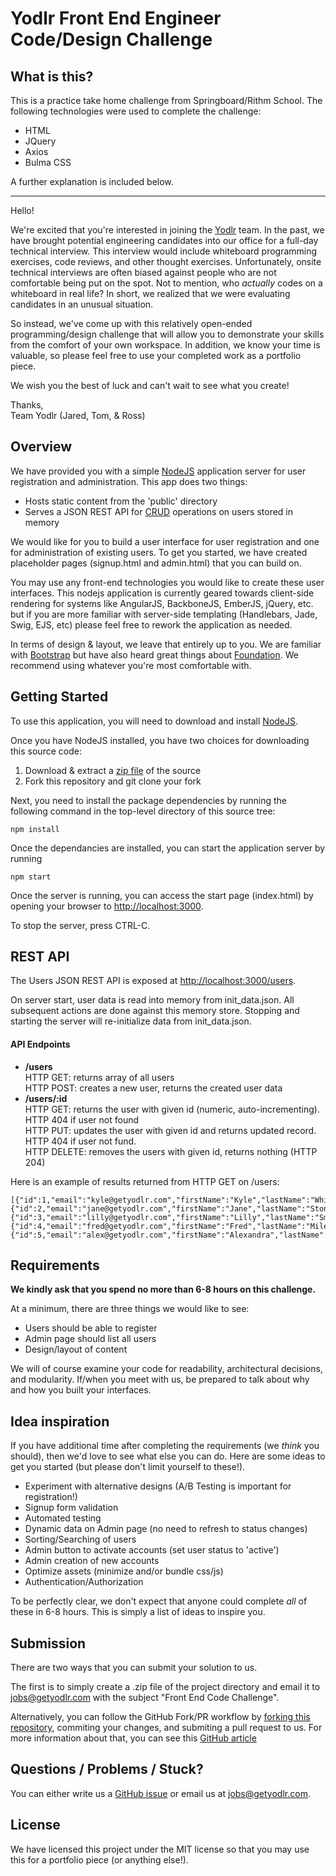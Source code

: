 # Yodlr Front End Engineer Code/Design Challenge

## What is this?

This is a practice take home challenge from Springboard/Rithm School. The following technologies were used to complete the challenge:

-   HTML
-   JQuery
-   Axios
-   Bulma CSS

A further explanation is included below.

---

Hello!

We're excited that you're interested in joining the [Yodlr](https://getyodlr.com) team. In the past, we have
brought potential engineering candidates into our office for a full-day
technical interview. This interview would include whiteboard programming
exercises, code reviews, and other thought exercises. Unfortunately, onsite technical interviews are often biased against people who are not comfortable being put on the spot. Not to mention, who _actually_ codes on a whiteboard in real life? In short, we realized that we
were evaluating candidates in an unusual situation.

So instead, we've come up with this relatively open-ended programming/design
challenge that will allow you to demonstrate your skills from the comfort
of your own workspace. In addition, we know your time is valuable, so please
feel free to use your completed work as a portfolio piece.

We wish you the best of luck and can't wait to see what you create!

Thanks,  
Team Yodlr (Jared, Tom, & Ross)

## Overview

We have provided you with a simple [NodeJS](https://nodejs.org)
application server for user registration and administration.
This app does two things:

-   Hosts static content from the 'public' directory
-   Serves a JSON REST API for [CRUD](http://en.wikipedia.org/wiki/Create,_read,_update_and_delete) operations on users stored in memory

We would like for you to build a user interface for user registration and one for administration of existing users. To get you started, we have created placeholder pages (signup.html and admin.html) that you can build on.

You may use any front-end technologies you would like to create these user interfaces. This nodejs application is currently geared towards client-side rendering for systems like AngularJS, BackboneJS, EmberJS, jQuery, etc. but if you are more familiar with server-side templating (Handlebars, Jade, Swig, EJS, etc) please feel free to rework the application as needed.

In terms of design & layout, we leave that entirely up to you. We are familiar with [Bootstrap](getbootstrap.com) but have also heard great things about [Foundation](foundation.zurb.com). We recommend using whatever you're most comfortable with.

## Getting Started

To use this application, you will need to download and install [NodeJS](http://nodejs.org/download/).

Once you have NodeJS installed, you have two choices for downloading this source code:

1. Download & extract a [zip file](https://github.com/yodlr/frontend-code-challenge/archive/master.zip) of the source
2. Fork this repository and git clone your fork

Next, you need to install the package dependencies by running the following command in the top-level directory of this source tree:

```
npm install
```

Once the dependancies are installed, you can start the application server by running

```
npm start
```

Once the server is running, you can access the start page (index.html) by opening your browser to [http://localhost:3000](http://localhost:3000).

To stop the server, press CTRL-C.

## REST API

The Users JSON REST API is exposed at [http://localhost:3000/users](http://localhost:3000).

On server start, user data is read into memory from init_data.json. All subsequent actions are done against this memory store. Stopping and starting the server will re-initialize data from init_data.json.

#### API Endpoints

-   **/users**  
    HTTP GET: returns array of all users  
    HTTP POST: creates a new user, returns the created user data
-   **/users/:id**  
    HTTP GET: returns the user with given id (numeric, auto-incrementing). HTTP 404 if user not found  
    HTTP PUT: updates the user with given id and returns updated record. HTTP 404 if user not fund.  
    HTTP DELETE: removes the users with given id, returns nothing (HTTP 204)

Here is an example of results returned from HTTP GET on /users:

```
[{"id":1,"email":"kyle@getyodlr.com","firstName":"Kyle","lastName":"White","state":"active"},
{"id":2,"email":"jane@getyodlr.com","firstName":"Jane","lastName":"Stone","state":"active"},
{"id":3,"email":"lilly@getyodlr.com","firstName":"Lilly","lastName":"Smith","state":"pending"},
{"id":4,"email":"fred@getyodlr.com","firstName":"Fred","lastName":"Miles","state":"pending"},
{"id":5,"email":"alex@getyodlr.com","firstName":"Alexandra","lastName":"Betts","state":"pending"}]
```

## Requirements

**We kindly ask that you spend no more than 6-8 hours on this challenge.**

At a minimum, there are three things we would like to see:

-   Users should be able to register
-   Admin page should list all users
-   Design/layout of content

We will of course examine your code for readability, architectural decisions, and modularity. If/when you meet with us, be prepared to talk about why and how you built your interfaces.

## Idea inspiration

If you have additional time after completing the requirements (we _think_ you should), then we'd love to see what else you can do. Here are some ideas to get you started (but please don't limit yourself to these!).

-   Experiment with alternative designs (A/B Testing is important for registration!)
-   Signup form validation
-   Automated testing
-   Dynamic data on Admin page (no need to refresh to status changes)
-   Sorting/Searching of users
-   Admin button to activate accounts (set user status to 'active')
-   Admin creation of new accounts
-   Optimize assets (minimize and/or bundle css/js)
-   Authentication/Authorization

To be perfectly clear, we don't expect that anyone could complete _all_ of these in 6-8 hours. This is simply a list of ideas to inspire you.

## Submission

There are two ways that you can submit your solution to us.

The first is to simply create a .zip file of the project directory and email it to [jobs@getyodlr.com](mailto:jobs@getyodlr.com) with the subject "Front End Code Challenge".

Alternatively, you can follow the GitHub Fork/PR workflow by [forking this repository](https://github.com/yodlr/frontend-code-challenge/fork), commiting your changes, and submiting a pull request to us. For more information about that, you can see this [GitHub article](https://help.github.com/articles/fork-a-repo/#propose-changes-to-someone-elses-project)

## Questions / Problems / Stuck?

You can either write us a [GitHub issue](https://github.com/yodlr/frontend-code-challenge/issues/new) or email us at [jobs@getyodlr.com](mailto:jobs@getyodlr.com).

## License

We have licensed this project under the MIT license so that you may use this for a portfolio piece (or anything else!).
